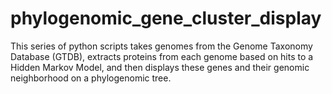 # phylogenomic_gene_cluster_display
This series of python scripts takes genomes from the Genome Taxonomy Database (GTDB), extracts proteins from each genome based on hits to a Hidden Markov Model, and then displays these genes and their genomic neighborhood on a phylogenomic tree.
